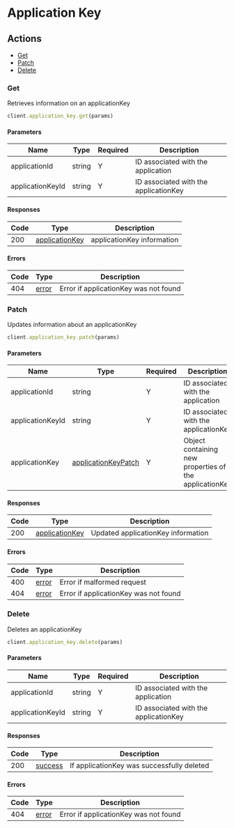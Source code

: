 # Application Key

## Actions

*   [Get](#get)
*   [Patch](#patch)
*   [Delete](#delete)

### Get

Retrieves information on an applicationKey

```ruby
client.application_key.get(params)
```

#### Parameters

| Name | Type | Required | Description |
| ---- | ---- | -------- | ----------- |
| applicationId | string | Y | ID associated with the application |
| applicationKeyId | string | Y | ID associated with the applicationKey |

#### Responses

| Code | Type | Description |
| ---- | ---- | ----------- |
| 200 | [applicationKey](_schemas.md#applicationkey) | applicationKey information |

#### Errors

| Code | Type | Description |
| ---- | ---- | ----------- |
| 404 | [error](_schemas.md#error) | Error if applicationKey was not found |

### Patch

Updates information about an applicationKey

```ruby
client.application_key.patch(params)
```

#### Parameters

| Name | Type | Required | Description |
| ---- | ---- | -------- | ----------- |
| applicationId | string | Y | ID associated with the application |
| applicationKeyId | string | Y | ID associated with the applicationKey |
| applicationKey | [applicationKeyPatch](_schemas.md#applicationkeypatch) | Y | Object containing new properties of the applicationKey |

#### Responses

| Code | Type | Description |
| ---- | ---- | ----------- |
| 200 | [applicationKey](_schemas.md#applicationkey) | Updated applicationKey information |

#### Errors

| Code | Type | Description |
| ---- | ---- | ----------- |
| 400 | [error](_schemas.md#error) | Error if malformed request |
| 404 | [error](_schemas.md#error) | Error if applicationKey was not found |

### Delete

Deletes an applicationKey

```ruby
client.application_key.delete(params)
```

#### Parameters

| Name | Type | Required | Description |
| ---- | ---- | -------- | ----------- |
| applicationId | string | Y | ID associated with the application |
| applicationKeyId | string | Y | ID associated with the applicationKey |

#### Responses

| Code | Type | Description |
| ---- | ---- | ----------- |
| 200 | [success](_schemas.md#success) | If applicationKey was successfully deleted |

#### Errors

| Code | Type | Description |
| ---- | ---- | ----------- |
| 404 | [error](_schemas.md#error) | Error if applicationKey was not found |
